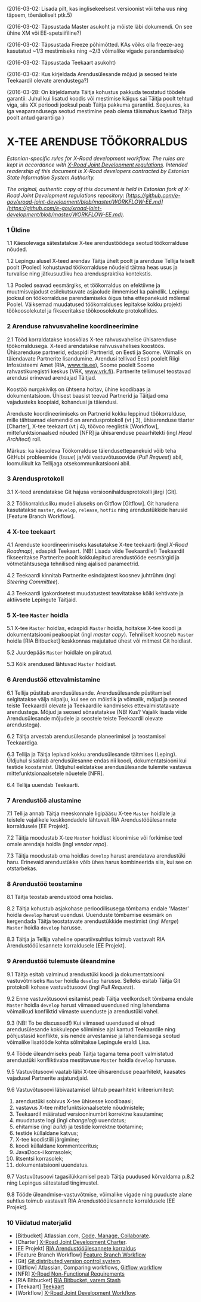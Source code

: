 (2016-03-02: Lisada pilt, kas inglisekeelsest versioonist või teha uus ning täpsem, tõenäoliselt ptk.5)

(2016-03-02: Täpsustada Master asukoht ja mõiste läbi dokumendi. On see ühine XM või EE-spetsiifiline?)

(2016-03-02: Täpsustada Freeze põhimõtted. KAs võiks olla freeze-aeg kasutatud ~1/3 mestimiseks ning ~2/3 võimalike vigade parandamiseks)

(2016-03-02: Täpsustada Teekaart asukoht)

(2016-03-02: Kus kirjeldada Arendusülesande mõjud ja seosed teiste Teekaardil olevate arendustega?)

(2016-03-28: On kirjeldamata Täitja kohustus pakkuda teostatud töödele garantii: Juhul kui lisatud koodis või mestimise käigus sai Täitja poolt tehtud viga, siis XX perioodi jooksul peab Täitja pakkuma garantiid. Seejuures, ka iga veaparandusega seotud mestimine peab olema täismahus kaetud Täitja poolt antud garantiiga )

# X-TEE ARENDUSE TÖÖKORRALDUS

*Estonian-specific rules for X-Road development workflow. The rules are kept in accordance with [X-Road Joint Development regulations](https://github.com/vrk-kpa/xroad-joint-development). Intended readership of this document is X-Road developers contracted by Estonian State Information System Authority.*

*The original, authentic copy of this document is held in Estonian fork of X-Road Joint Development regulations repository:  [https://github.com/e-gov/xroad-joint-development/blob/master/WORKFLOW-EE.md](https://github.com/e-gov/xroad-joint-development/blob/master/WORKFLOW-EE.md).*

### 1	Üldine

1.1	Käesolevaga sätestatakse X-tee arendustöödega seotud töökorralduse nõuded.

1.2	Lepingu alusel X-teed arendav Täitja ühelt poolt ja arenduse Tellija teiselt poolt (Pooled) kohustuvad töökorralduse nõudeid täitma heas usus ja turvalise ning jätkusuutliku hea arenduspraktika kontekstis.

1.3	Pooled seavad eesmärgiks, et töökorraldus on efektiivne ja muutmisvajadust esilekutsuvate asjaolude ilmnemisel ka paindlik. Lepingu jooksul on töökorralduse parendamiseks õigus teha ettepanekuid mõlemal Poolel. Väiksemad muudatused töökorralduses lepitakse kokku projekti töökoosolekutel ja fikseeritakse töökoosolekute protokollides.

### 2	Arenduse rahvusvaheline koordineerimine

2.1	Tööd korraldatakse kooskõlas X-tee rahvusvahelise ühisarenduse töökorraldusega.
X-teed arendatakse rahvusvahelises koostöös. Ühisarenduse partnerid, edaspidi Partnerid, on Eesti ja Soome. Võimalik on täiendavate Partnerite lisandumine. Arendusi tellivad Eesti poolelt Riigi Infosüsteemi Amet (RIA, www.ria.ee), Soome poolelt Soome rahvastikuregistri keskus (VRK, www.vrk.fi). Partnerite tellimusel teostavad arendusi erinevad arendajad Täitjad.

Koostöö nurgakiviks on ühtsena hoitav, ühine koodibaas ja dokumentatsioon. Ühisest baasist teevad Partnerid ja Täitjad oma vajadusteks koopiaid, kohandusi ja täiendusi.

Arenduste koordineerimiseks on Partnerid kokku leppinud töökorralduse, mille tähtsamad elemendid on arendusprotokoll (vt j 3), ühisarenduse tšarter [Charter], X-tee teekaart (vt j 4), töövoo reeglistik [Workflow], mittefunktsionaalsed nõuded [NFR] ja ühisarenduse peaarhitekti (ingl *Head Architect*) roll.

Märkus: ka käesoleva Töökorralduse täiendusettepanekuid võib teha GitHubi probleemide (*Issue*) ja/või vastuvõtusoovide (*Pull Request*) abil, loomulikult ka Tellijaga otsekommunikatsiooni abil.

### 3	Arendusprotokoll

3.1	X-teed arendatakse Git hajusa versioonihaldusprotokolli järgi [Git].

3.2	Töökorraldusliku mudeli aluseks on Gitflow [Gitflow]. Git harudena kasutatakse `master`, `develop`, `release`, `hotfix` ning  arendustükkide harusid [Feature Branch Workflow].

### 4	X-tee teekaart

4.1	Arenduste koordineerimiseks kasutatakse X-tee teekaarti (ingl *X-Road Roadmap*), edaspidi Teekaart. (NB! Lisada viide Teekaardile!) Teekaardil fikseeritakse Partnerite poolt kokkulepitud arendustööde eesmärgid ja võtmetähtsusega tehnilised ning ajalised parameetrid.

4.2 Teekaardi kinnitab Partnerite esindajatest koosnev juhtrühm (ingl *Steering Committee*).

4.3 Teekaardi igakordsetest muudatustest teavitatakse kõiki kehtivate ja aktiivsete Lepingute Täitjaid.

### 5	X-tee `Master` hoidla

5.1	X-tee `Master` hoidlas, edaspidi `Master` hoidla, hoitakse X-tee koodi ja dokumentatsiooni peakoopiat (ingl *master copy*). Tehniliselt koosneb `Master` hoidla [RIA Bitbucket] keskkonnas majutatud ühest või mitmest Git hoidlast.

5.2	Juurdepääs `Master` hoidlale on piiratud.

5.3	Kõik arendused lähtuvad `Master` hoidlast.

### 6	Arendustöö ettevalmistamine

6.1	Tellija püstitab arendusülesande.
Arendusülesande püstitamisel selgitatakse välja niipalju, kui see on mõistlik ja võimalik, mõjud ja seosed teiste Teekaardil olevate ja Teekaardile kandmiseks ettevalmistatavate arendustega. Mõjud ja seosed sõnastatakse (NB! Kus? Vajalik lisada viide Arendusülesande mõjudele ja seostele teiste Teekaardil olevate arendustega).

6.2	Täitja arvestab arendusülesande planeerimisel ja teostamisel Teekaardiga.

6.3	Tellija ja Täitja lepivad kokku arendusülesande täitmises (Leping). Üldjuhul sisaldab arendusülesanne endas nii koodi, dokumentatsiooni kui testide koostamist. Üldjuhul eeldatakse arendusülesande tulemite vastavus mittefunktsionaalsetele nõuetele [NFR].

6.4	Tellija uuendab Teekaarti.

### 7	Arendustöö alustamine

7.1	Tellija annab Täitja meeskonnale ligipääsu X-tee `Master` hoidlale ja teistele vajalikele keskkondadele lähtuvalt  RIA Arendustööülesannete korraldusele [EE Projekt].

7.2	Täitja moodustab X-tee `Master` hoidlast kloonimise või forkimise teel omale arendaja hoidla (ingl *vendor repo*).

7.3	Täitja moodustab oma hoidlas `develop` harust arendatava arendustüki haru. Erinevaid arendustükke võib ühes harus kombineerida siis, kui see on otstarbekas.

### 8	Arendustöö teostamine

8.1	Täitja teostab arendustööd oma hoidlas.

8.2	Täitja kohustub asjakohase perioodilisusega tõmbama endale 'Master' hoidla `develop` harust uuendusi.
Uuenduste tõmbamise eesmärk on kergendada Täitja teostatavate arendustükkide mestimist (ingl *Merge*) `Master` hoidla `develop` harusse.

8.3 Täitja ja Tellija vaheline operatiivsuhtlus toimub vastavalt RIA Arendustööülesannete korraldusele [EE Projekt].

### 9	Arendustöö tulemuste üleandmine

9.1	Täitja esitab valminud arendustüki koodi ja dokumentatsiooni vastuvõtmiseks `Master` hoidla `develop` harusse. Selleks esitab Täitja Git protokolli kohase vastuvõtusoovi (ingl *Pull Request*).

9.2	Enne vastuvõtusoovi esitamist peab Täitja veelkordselt tõmbama endale `Master` hoidla `develop` harust viimased uuendused ning lahendama võimalikud konfliktid viimaste uuenduste ja arendustüki vahel.

9.3	(NB! To be discussed!) Kui viimased uuendused ei olnud arendusülesande kokkuleppe sõlmimise ajal kantud Teekaardile ning põhjustasid konflikte, siis nende arvestamise ja lahendamisega seotud võimalike lisatööde kohta sõlmitakse Lepingule eraldi Lisa.

9.4	Tööde üleandmiseks peab Täitja tagama tema poolt valmistatud arendustüki konfliktivaba mestitavuse `Master` hoidla `develop` harusse.

9.5	Vastuvõtusoovi vaatab läbi X-tee ühisarenduse peaarhitekt, kaasates vajadusel Partnerite asjatundjaid.

9.6	Vastuvõtusoovi läbivaatamisel lähtub peaarhitekt kriteeriumitest:

1.	arendustüki sobivus X-tee ühisesse koodibaasi;
2.	vastavus X-tee mittefunktsionaalsetele nõudmistele;
3.	Teekaardil määratud versiooninumbri korrektne kasutamine;
4.	muudatuste logi (ingl *changelog*) uuendatus;
5.	ehitamise (ingl *build*) ja testide korrektne töötamine;
6.	testide küllaldane katvus;
7.	X-tee koodistiili järgimine;
8.	koodi küllaldane kommenteeritus;
9.	JavaDocs-i korrasolek;
10.	litsentsi korrasolek;
11.	dokumentatsiooni uuendatus.

9.7	Vastuvõtusoovi tagasilükkamisel peab Täitja puudused kõrvaldama p.8.2 ning Lepingus sätestatud tingimustel.

9.8 Tööde üleandmise-vastuvõtmise, võimalike vigade ning puuduste alane suhtlus toimub vastavalt RIA Arendustööülesannete korraldusele [EE Projekt].

### 10	Viidatud materjalid

- [Bitbucket] 	Atlassian.com, [Code, Manage, Collaborate](https://www.atlassian.com/software/bitbucket).
- [Charter] 	[X-Road Joint Development Charter](https://github.com/vrk-kpa/xroad-joint-development/blob/master/CHARTER.md).
- [EE Projekt]  [RIA Arendustööülesannete korraldus](https://confluence.ria.ee/display/TEH/Arendustooylesannete+korraldus)
- [Feature Branch Workflow] [Feature Branch Workflow](https://www.atlassian.com/git/tutorials/comparing-workflows/feature-branch-workflow)
- [Git] 	[Git distributed version control system](https://git-scm.com/). 
- [Gitflow] 	Atlassian, Comparing workflows, [Gitflow workflow](https://www.atlassian.com/git/tutorials/comparing-workflows/gitflow-workflow)
- [NFR] [X-Road Non-Functional Requirements](https://github.com/vrk-kpa/xroad-joint-development/blob/master/NFR.md)
- [RIA Bitbucket] [RIA Bitbucket, varem Stash](https://stash.ria.ee/projects)
- [Teekaart]  [Teekaart](https://github.com/vrk-kpa/xroad-joint-development/blob/master/ROADMAP.md)
- [Workflow] 	[X-Road Joint Development Workflow](https://github.com/vrk-kpa/xroad-joint-development/blob/master/WORKFLOW.md).
